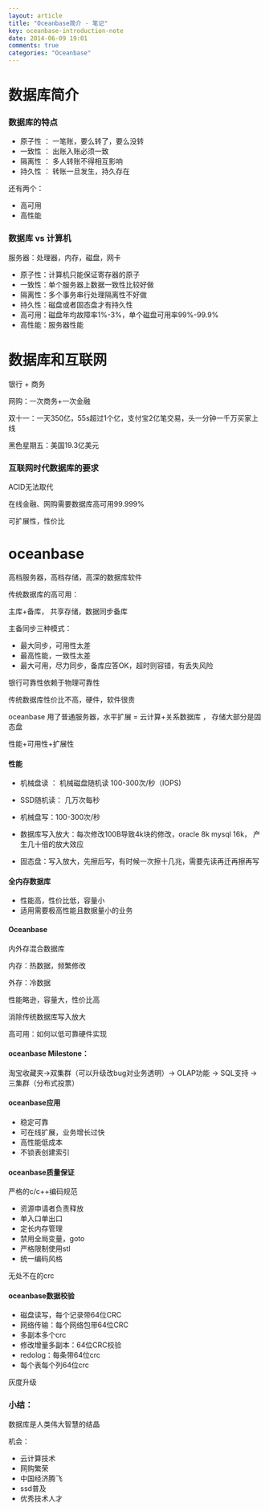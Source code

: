 ```yaml
---
layout: article
title: "Oceanbase简介 - 笔记"
key: oceanbase-introduction-note
date: 2014-06-09 19:01
comments: true
categories: "Oceanbase"
---
```

# 数据库简介

### 数据库的特点

- 原子性 ： 一笔账，要么转了，要么没转
- 一致性 ： 出账入账必须一致
- 隔离性 ： 多人转账不得相互影响
- 持久性 ： 转账一旦发生，持久存在

还有两个：

- 高可用
- 高性能

### 数据库 vs 计算机

服务器：处理器，内存，磁盘，网卡

- 原子性：计算机只能保证寄存器的原子
- 一致性：单个服务器上数据一致性比较好做
- 隔离性：多个事务串行处理隔离性不好做
- 持久性：磁盘或者固态盘才有持久性
- 高可用：磁盘年均故障率1%-3%，单个磁盘可用率99%-99.9%
- 高性能：服务器性能

<!--more-->

# 数据库和互联网

银行 + 商务

网购：一次商务+一次金融

双十一：一天350亿，55s超过1个亿，支付宝2亿笔交易，头一分钟一千万买家上线

黑色星期五：美国19.3亿美元

### 互联网时代数据库的要求

ACID无法取代

在线金融、网购需要数据库高可用99.999%

可扩展性，性价比

# oceanbase

高档服务器，高档存储，高深的数据库软件

传统数据库的高可用：

主库+备库， 共享存储，数据同步备库

主备同步三种模式：

- 最大同步，可用性太差
- 最高性能，一致性太差
- 最大可用，尽力同步，备库应答OK，超时则容错，有丢失风险

银行可靠性依赖于物理可靠性

传统数据库性价比不高，硬件，软件很贵

oceanbase 用了普通服务器，水平扩展 = 云计算+关系数据库 ， 存储大部分是固态盘

性能+可用性+扩展性

#### 性能

- 机械盘读 ： 机械磁盘随机读 100-300次/秒（IOPS)
- SSD随机读： 几万次每秒


- 机械盘写：100-300次/秒
- 数据库写入放大：每次修改100B导致4k块的修改，oracle 8k mysql 16k， 产生几十倍的放大效应
- 固态盘：写入放大，先擦后写，有时候一次擦十几兆，需要先读再迁再擦再写

#### 全内存数据库

- 性能高，性价比低，容量小
- 适用需要极高性能且数据量小的业务

#### Oceanbase

内外存混合数据库

内存：热数据，频繁修改

外存：冷数据

性能略逊，容量大，性价比高

消除传统数据库写入放大

高可用：如何以低可靠硬件实现

#### oceanbase Milestone：

淘宝收藏夹->双集群（可以升级改bug对业务透明）-> OLAP功能 -> SQL支持 -> 三集群（分布式投票）

#### oceanbase应用

- 稳定可靠
- 可在线扩展，业务增长过快
- 高性能低成本
- 不锁表创建索引

#### oceanbase质量保证

 严格的c/c++编码规范
- 资源申请者负责释放
- 单入口单出口
- 定长内存管理
- 禁用全局变量，goto
- 严格限制使用stl
- 统一编码风格

无处不在的crc

#### oceanbase数据校验

- 磁盘读写，每个记录带64位CRC
- 网络传输：每个网络包带64位CRC
- 多副本多个crc
- 修改增量多副本：64位CRC校验
- redolog：每条带64位crc
- 每个表每个列64位crc

灰度升级

### 小结：

数据库是人类伟大智慧的结晶

机会：

- 云计算技术
- 网购繁荣
- 中国经济腾飞
- ssd普及
- 优秀技术人才

